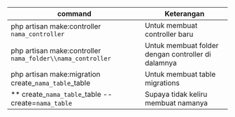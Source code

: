 |                          command                           |                     Keterangan                     |
| ---------------------------------------------------------- | -------------------------------------------------- |
| php artisan make:controller `nama_controller`              | Untuk membuat controller baru                      |
| php artisan make:controller `nama_folder\\nama_controller` | Untuk membuat folder dengan controller di dalamnya |
| php artisan make:migration create_`nama_table`_table       | Untuk membuat table migrations                     |
| ** create_`nama_table`_table --create=`nama_table`         | Supaya tidak keliru membuat namanya                |
